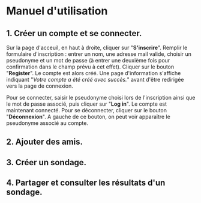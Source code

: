 # Manuel d'utilisation

## 1. Créer un compte et se connecter.
Sur la page d'acceuil, en haut à droite, cliquer sur "**S'inscrire**". Remplir le formulaire d'inscription : entrer un nom, une adresse mail valide, choisir un pseudonyme et un mot de passe (à entrer une deuxième fois pour confirmation dans le champ prévu à cet effet). Cliquer sur le bouton "**Register**". Le compte est alors créé. Une page d'information s'affiche indiquant "*Votre compte a été créé avec succès.*" avant d'être redirigée vers la page de connexion.

Pour se connecter, saisir le pseudonyme choisi lors de l'inscription ainsi que le mot de passe associé, puis cliquer sur "**Log in**". Le compte est maintenant connecté. Pour se déconnecter, cliquer sur le bouton "**Déconnexion**". A gauche de ce bouton, on peut voir apparaître le pseudonyme associé au compte.

## 2. Ajouter des amis.

## 3. Créer un sondage.

## 4. Partager et consulter les résultats d'un sondage.
